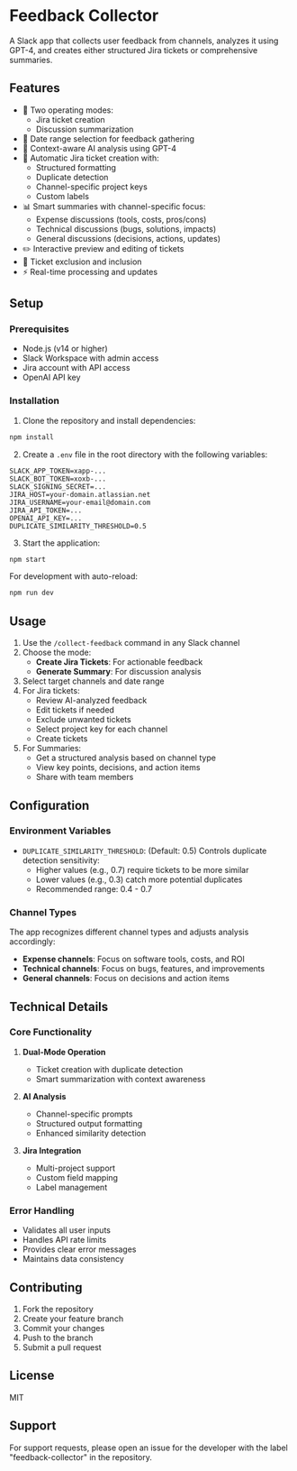 # Feedback Collector

A Slack app that collects user feedback from channels, analyzes it using GPT-4, and creates either structured Jira tickets or comprehensive summaries.

## Features

- 🤖 Two operating modes:
  - Jira ticket creation
  - Discussion summarization
- 📅 Date range selection for feedback gathering
- 🧠 Context-aware AI analysis using GPT-4
- 🎫 Automatic Jira ticket creation with:
  - Structured formatting
  - Duplicate detection
  - Channel-specific project keys
  - Custom labels
- 📊 Smart summaries with channel-specific focus:
  - Expense discussions (tools, costs, pros/cons)
  - Technical discussions (bugs, solutions, impacts)
  - General discussions (decisions, actions, updates)
- ✏️ Interactive preview and editing of tickets
- 🔄 Ticket exclusion and inclusion
- ⚡ Real-time processing and updates

## Setup

### Prerequisites

- Node.js (v14 or higher)
- Slack Workspace with admin access
- Jira account with API access
- OpenAI API key

### Installation

1. Clone the repository and install dependencies:
```bash
npm install
```

2. Create a `.env` file in the root directory with the following variables:
```env
SLACK_APP_TOKEN=xapp-...
SLACK_BOT_TOKEN=xoxb-...
SLACK_SIGNING_SECRET=...
JIRA_HOST=your-domain.atlassian.net
JIRA_USERNAME=your-email@domain.com
JIRA_API_TOKEN=...
OPENAI_API_KEY=...
DUPLICATE_SIMILARITY_THRESHOLD=0.5
```

3. Start the application:
```bash
npm start
```

For development with auto-reload:
```bash
npm run dev
```

## Usage

1. Use the `/collect-feedback` command in any Slack channel
2. Choose the mode:
   - **Create Jira Tickets**: For actionable feedback
   - **Generate Summary**: For discussion analysis
3. Select target channels and date range
4. For Jira tickets:
   - Review AI-analyzed feedback
   - Edit tickets if needed
   - Exclude unwanted tickets
   - Select project key for each channel
   - Create tickets
5. For Summaries:
   - Get a structured analysis based on channel type
   - View key points, decisions, and action items
   - Share with team members

## Configuration

### Environment Variables

- `DUPLICATE_SIMILARITY_THRESHOLD`: (Default: 0.5) Controls duplicate detection sensitivity:
  - Higher values (e.g., 0.7) require tickets to be more similar
  - Lower values (e.g., 0.3) catch more potential duplicates
  - Recommended range: 0.4 - 0.7

### Channel Types

The app recognizes different channel types and adjusts analysis accordingly:
- **Expense channels**: Focus on software tools, costs, and ROI
- **Technical channels**: Focus on bugs, features, and improvements
- **General channels**: Focus on decisions and action items

## Technical Details

### Core Functionality

1. **Dual-Mode Operation**
   - Ticket creation with duplicate detection
   - Smart summarization with context awareness

2. **AI Analysis**
   - Channel-specific prompts
   - Structured output formatting
   - Enhanced similarity detection

3. **Jira Integration**
   - Multi-project support
   - Custom field mapping
   - Label management

### Error Handling

- Validates all user inputs
- Handles API rate limits
- Provides clear error messages
- Maintains data consistency

## Contributing

1. Fork the repository
2. Create your feature branch
3. Commit your changes
4. Push to the branch
5. Submit a pull request

## License

MIT

## Support

For support requests, please open an issue for the developer with the label "feedback-collector" in the repository.
